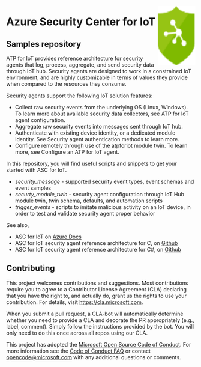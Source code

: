 <img src="logo/logo.svg" align="right"
     title="Azure Security Center for IoT" width="100" height="158">
    
# Azure Security Center for IoT

## Samples repository

ATP for IoT provides reference architecture for security agents that log, process, aggregate, and send security data through IoT hub.
Security agents are designed to work in a constrained IoT environment, and are highly customizable in terms of values they provide when compared to the resources they consume.

Security agents support the following IoT solution features:
- Collect raw security events from the underlying OS (Linux, Windows). To learn more about available security data collectors, see ATP for IoT agent configuration.
- Aggregate raw security events into messages sent through IoT hub.
- Authenticate with existing device identity, or a dedicated module identity. See Security agent authentication methods to learn more.
- Configure remotely through use of the atpforiot module twin. To learn more, see Configure an ATP for IoT agent.

In this repository, you will find useful scripts and snippets to get your started with ASC for IoT.

- _security_message_ - supported security event types, event schemas and event samples
- _securty_module_twin_ - security agent configuration through IoT Hub module twin, twin schema, defaults, and automation scripts
- _trigger_events_ - scripts to imitate malicious activity on an IoT device, in order to test and validate security agent proper behavior

See also,

- ASC for IoT on [Azure Docs](https://aka.ms/iot-security-docs-agents)
- ASC for IoT security agent reference architecture for C, on [Github](https://aka.ms/iot-security-github-c)
- ASC for IoT security agent reference architecture for C#, on [Github](https://aka.ms/iot-security-github-cs)

## Contributing

This project welcomes contributions and suggestions.  Most contributions require you to agree to a
Contributor License Agreement (CLA) declaring that you have the right to, and actually do, grant us
the rights to use your contribution. For details, visit https://cla.microsoft.com.

When you submit a pull request, a CLA-bot will automatically determine whether you need to provide
a CLA and decorate the PR appropriately (e.g., label, comment). Simply follow the instructions
provided by the bot. You will only need to do this once across all repos using our CLA.

This project has adopted the [Microsoft Open Source Code of Conduct](https://opensource.microsoft.com/codeofconduct/).
For more information see the [Code of Conduct FAQ](https://opensource.microsoft.com/codeofconduct/faq/) or
contact [opencode@microsoft.com](mailto:opencode@microsoft.com) with any additional questions or comments.
